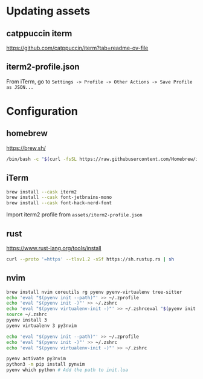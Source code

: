 # Updating assets

## catppuccin iterm

https://github.com/catppuccin/iterm?tab=readme-ov-file

## iterm2-profile.json

From iTerm, go to ```Settings -> Profile -> Other Actions -> Save Profile as JSON...```

# Configuration

## homebrew

https://brew.sh/

```bash
/bin/bash -c "$(curl -fsSL https://raw.githubusercontent.com/Homebrew/install/HEAD/install.sh)"
```

## iTerm

```bash
brew install --cask iterm2
brew install --cask font-jetbrains-mono
brew install --cask font-hack-nerd-font
```

Import iterm2 profile from ```assets/iterm2-profile.json```

## rust

https://www.rust-lang.org/tools/install

```bash
curl --proto '=https' --tlsv1.2 -sSf https://sh.rustup.rs | sh
```

## nvim

```bash
brew install nvim coreutils rg pyenv pyenv-virtualenv tree-sitter
echo 'eval "$(pyenv init --path)"' >> ~/.zprofile
echo 'eval "$(pyenv init -)"' >> ~/.zshrc
echo 'eval "$(pyenv virtualenv-init -)"' >> ~/.zshrceval "$(pyenv init -)"
source ~/.zshrc
pyenv install 3
pyenv virtualenv 3 py3nvim
```

```bash
echo 'eval "$(pyenv init --path)"' >> ~/.zprofile
echo 'eval "$(pyenv init -)"' >> ~/.zshrc
echo 'eval "$(pyenv virtualenv-init -)"' >> ~/.zshrc
```

```bash
pyenv activate py3nvim
python3 -m pip install pynvim
pyenv which python # Add the path to init.lua
```
